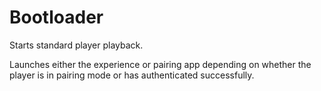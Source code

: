 # Bootloader

Starts standard player playback.

Launches either the experience or pairing app depending on whether the player is in pairing mode or has authenticated successfully.
